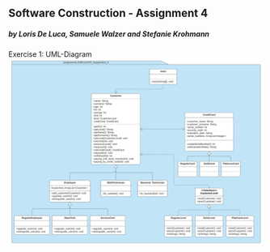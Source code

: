 ## Software Construction - Assignment 4 <br /> 
##### by Loris De Luca, Samuele Walzer and Stefanie Krohmann<br /> 

Exercise 1: UML-Diagram
![org.joda.time.tz](./Images/SWC_EX4.1_uml.png)